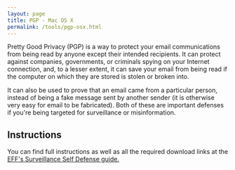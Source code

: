 ```yaml
---
layout: page
title: PGP - Mac OS X
permalink: /tools/pgp-osx.html
---
```


Pretty Good Privacy (PGP) is a way to protect your email communications from being read by anyone except their intended recipients. It can protect against companies, governments, or criminals spying on your Internet connection, and, to a lesser extent, it can save your email from being read if the computer on which they are stored is stolen or broken into.

It can also be used to prove that an email came from a particular person, instead of being a fake message sent by another sender (it is otherwise very easy for email to be fabricated). Both of these are important defenses if you're being targeted for surveillance or misinformation.

## Instructions

You can find full instructions as well as all the required download links at the [EFF's Surveillance Self Defense guide.](https://ssd.eff.org/en/module/how-use-pgp-mac-os-x)

